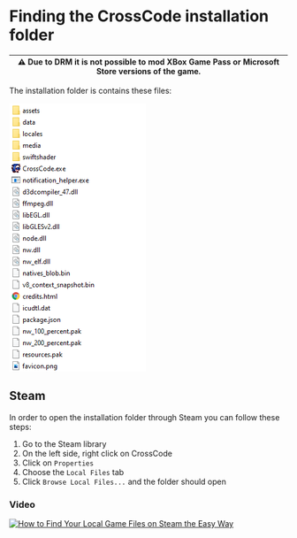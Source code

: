 # Finding the CrossCode installation folder


| :warning: Due to DRM it is not possible to mod XBox Game Pass or Microsoft Store versions of the game. |
|---|

The installation folder is contains these files:

![CrossCode root folder](./images/rootFolder.png "CrossCode root folder")

## Steam

In order to open the installation folder through Steam you can follow these steps:

1. Go to the Steam library
2. On the left side, right click on CrossCode
3. Click on `Properties`
4. Choose the `Local Files` tab
5. Click `Browse Local Files...` and the folder should open

### Video

[![How to Find Your Local Game Files on Steam the Easy Way](http://img.youtube.com/vi/L_OiijviEyM/0.jpg)](https://youtu.be/L_OiijviEyM)

